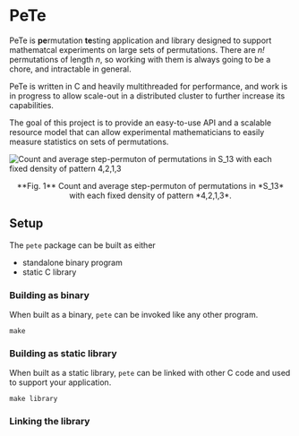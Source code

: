 # PeTe

PeTe is **pe**rmutation **te**sting application and library designed to
support mathematcal experiments on large sets of permutations. There are
*n!* permutations of length *n*, so working with them is always going to be
a chore, and intractable in general.

PeTe is written in C and heavily multithreaded for performance, and work is
in progress to allow scale-out in a distributed cluster to further increase
its capabilities.

The goal of this project is to provide an easy-to-use API and a scalable
resource model that can allow experimental mathematicians to easily measure
statistics on sets of permutations.

![Count and average step-permuton of permutations in S_13 with each fixed density of pattern 4,2,1,3](plot/3102-S13.gif)
<center>**Fig. 1** Count and average step-permuton of permutations in *S_13* with each fixed density of pattern *4,2,1,3*.</center>


## Setup

The ``pete`` package can be built as either

- standalone binary program
- static C library

### Building as binary

When built as a binary, ``pete`` can be invoked like any other
program.

```
make
```

### Building as static library

When built as a static library, ``pete`` can be linked with other
C code and used to support your application.

```
make library
```

### Linking the library

